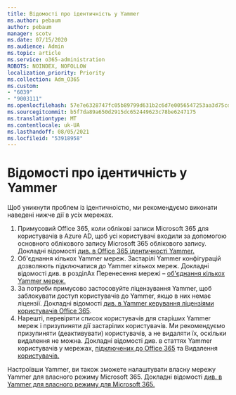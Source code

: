 ```yaml
---
title: Відомості про ідентичність у Yammer
ms.author: pebaum
author: pebaum
manager: scotv
ms.date: 07/15/2020
ms.audience: Admin
ms.topic: article
ms.service: o365-administration
ROBOTS: NOINDEX, NOFOLLOW
localization_priority: Priority
ms.collection: Adm_O365
ms.custom:
- "6039"
- "9003111"
ms.openlocfilehash: 57e7e6328747fc05b89799d631b2c6d7e0056547253aa3d75cdecb38cea3ad7e
ms.sourcegitcommit: b5f7da89a650d2915dc652449623c78be6247175
ms.translationtype: MT
ms.contentlocale: uk-UA
ms.lasthandoff: 08/05/2021
ms.locfileid: "53918958"
---
```

# <a name="about-identity-in-yammer"></a>Відомості про ідентичність у Yammer

Щоб уникнути проблем із ідентичноістю, ми рекомендуємо виконати наведені нижче дії в усіх мережах.

1. Примусовий Office 365, коли облікові записи Microsoft 365 для користувачів в Azure AD, щоб усі користувачі входили за допомогою основного облікового запису Microsoft 365 облікового запису. Докладні відомості [див. в Office 365 ідентичності Yammer.](https://docs.microsoft.com/yammer/configure-your-yammer-network/enforce-office-365-identity)
2. Об'єднання кількох Yammer мереж. Застарілі Yammer конфігурацій дозволяють підключатися до Yammer кількох мереж. Докладні відомості див. в розділАх Перенесення мережі – [об'єднання кількох Yammer мереж.](https://docs.microsoft.com/yammer/configure-your-yammer-network/consolidate-multiple-yammer-networks)
3. За потреби примусово застосовуйте ліцензування Yammer, щоб заблокувати доступ користувачів до Yammer, якщо в них немає ліцензії. Докладні відомості [див. в Yammer керування ліцензіями користувачів Office 365](https://docs.microsoft.com/yammer/manage-yammer-users/manage-yammer-licenses-in-office-365).
4. Нарешті, перевіряти список користувачів для старіших Yammer мереж і призупиняти дії застарілих користувачів. Ми рекомендуємо призупиняти (деактивувати) користувачів, а не видаляти їх, оскільки видалення не можна. Докладні відомості див. в статтях Yammer користувачів у мережах, [підключених до Office 365](https://docs.microsoft.com/yammer/manage-yammer-users/audit-users-connected-to-office-365) та Видалення [користувачів.](https://docs.microsoft.com/yammer/manage-yammer-users/add-block-or-remove-users#remove-users)

Настроївши Yammer, ви також зможете налаштувати власну мережу Yammer для власного режиму Microsoft 365. Докладні відомості [див. в Yammer для власного режиму для Microsoft 365.](https://docs.microsoft.com/yammer/configure-your-yammer-network/native-mode)